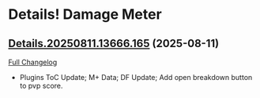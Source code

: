 # Details! Damage Meter

## [Details.20250811.13666.165](https://github.com/Tercioo/Details-Damage-Meter/tree/Details.20250811.13666.165) (2025-08-11)
[Full Changelog](https://github.com/Tercioo/Details-Damage-Meter/compare/Details.20250810.13662.165...Details.20250811.13666.165) 

- Plugins ToC Update; M+ Data; DF Update; Add open breakdown button to pvp score.  
